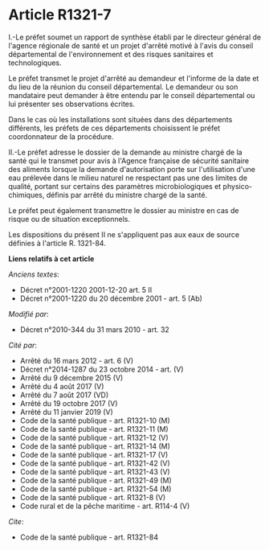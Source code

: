 # Article R1321-7

I.-Le préfet soumet un rapport de synthèse établi par le directeur général de l'agence régionale de santé et un projet
d'arrêté motivé à l'avis du conseil départemental de l'environnement et des risques sanitaires et technologiques. 

Le préfet transmet le projet d'arrêté au demandeur et l'informe de la date et du lieu de la réunion du conseil départemental.
Le demandeur ou son mandataire peut demander à être entendu par le conseil départemental ou lui présenter ses observations
écrites. 

Dans le cas où les installations sont situées dans des départements différents, les préfets de ces départements choisissent
le préfet coordonnateur de la procédure. 

II.-Le préfet adresse le dossier de la demande au ministre chargé de la santé qui le transmet pour avis à l'Agence française
de sécurité sanitaire des aliments lorsque la demande d'autorisation porte sur l'utilisation d'une eau prélevée dans le
milieu naturel ne respectant pas une des limites de qualité, portant sur certains des paramètres microbiologiques et physico-
chimiques, définis par arrêté du ministre chargé de la santé. 

Le préfet peut également transmettre le dossier au ministre en cas de risque ou de situation exceptionnels. 

Les dispositions du présent II ne s'appliquent pas aux eaux de source définies à l'article R. 1321-84.

**Liens relatifs à cet article**

_Anciens textes_:

  - Décret n°2001-1220 2001-12-20 art. 5 II
  - Décret n°2001-1220 du 20 décembre 2001 - art. 5 (Ab)

_Modifié par_:

  - Décret n°2010-344 du 31 mars 2010 - art. 32

_Cité par_:

  - Arrêté du 16 mars 2012 - art. 6 (V)
  - Décret n°2014-1287 du 23 octobre 2014 - art. (V)
  - Arrêté du 9 décembre 2015 (V)
  - Arrêté du 4 août 2017 (V)
  - Arrêté du 7 août 2017 (VD)
  - Arrêté du 19 octobre 2017 (V)
  - Arrêté du 11 janvier 2019 (V)
  - Code de la santé publique - art. R1321-10 (M)
  - Code de la santé publique - art. R1321-11 (M)
  - Code de la santé publique - art. R1321-12 (V)
  - Code de la santé publique - art. R1321-14 (M)
  - Code de la santé publique - art. R1321-17 (V)
  - Code de la santé publique - art. R1321-42 (V)
  - Code de la santé publique - art. R1321-43 (V)
  - Code de la santé publique - art. R1321-49 (M)
  - Code de la santé publique - art. R1321-54 (M)
  - Code de la santé publique - art. R1321-8 (V)
  - Code rural et de la pêche maritime - art. R114-4 (V)

_Cite_:

  - Code de la santé publique - art. R1321-84
